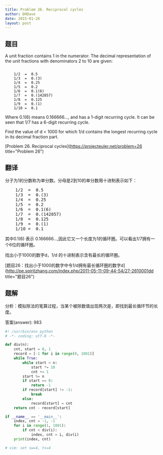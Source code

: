 ```yaml
---
title: Problem 26. Reciprocal cycles
author: DHDave
date: 2015-01-26
layout: post
---
```


## 题目

A unit fraction contains 1 in the numerator. The decimal representation of the unit fractions with denominators 2 to 10 are given:

<pre><code>
    1/2  = 	0.5
    1/3  = 	0.(3)
    1/4  = 	0.25
    1/5  = 	0.2
    1/6  = 	0.1(6)
    1/7  = 	0.(142857)
    1/8  = 	0.125
    1/9  = 	0.(1)
    1/10 = 	0.1
</code></pre>

Where 0.1(6) means 0.166666..., and has a 1-digit recurring cycle. It can be seen that 1/7 has a 6-digit recurring cycle.

Find the value of d < 1000 for which 1/d contains the longest recurring cycle in its decimal fraction part.

[Problem 26. Reciprocal cycles](https://projecteuler.net/problem=26 title="Problem 26")

## 翻译
分子为1的分数称为单分数。分母是2到10的单分数用十进制表示如下：

<pre>
    1/2  = 	0.5
    1/3  = 	0.(3)
    1/4  = 	0.25
    1/5  = 	0.2
    1/6  = 	0.1(6)
    1/7  = 	0.(142857)
    1/8  = 	0.125
    1/9  = 	0.(1)
    1/10 = 	0.1
</pre>

其中0.1(6) 表示 0.166666...,因此它又一个长度为1的循环圈。可以看出1/7拥有一个6位的循环圈。

找出小于1000的数字d，1/d 的十进制表示含有最长的循环圈。

[题目26：找出小于1000的数字中令1/d拥有最长循环圈的数字d](http://pe.spiritzhang.com/index.php/2011-05-11-09-44-54/27-2610001dd title="题目26")

## 题解

分析：模拟除法的笔算过程，当某个被除数值出现两次是，即找到最长循环节的长度。

答案(answer): 983

```python
#! /usr/bin/env python
# -*- coding: utf-8 -*-

def div(n):
    cnt, start = 0, 1
    record = [-1 for i in range(0, 1001)]
    while True:
        while start < n:
            start *= 10
            cnt += 1
        start %= n
        if start == 0:
            return -1
        if record[start] != -1:
            break
        else:
            record[start] = cnt
    return cnt - record[start]

if __name__ == '__main__':
    index, cnt = -1, -1
    for i in range(1, 1001):
        if cnt < div(i):
            index, cnt = i, div(i)
    print(index, cnt)

# vim: set sw=4, ts=4
```